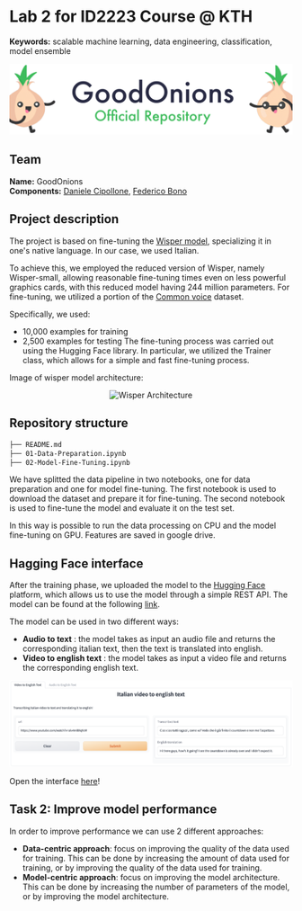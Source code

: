 # Lab 2 for ID2223 Course @ KTH

**Keywords:** scalable machine learning, data engineering, classification, model ensemble
<p align="center">
    <img src="https://raw.githubusercontent.com/GoodOnions/ID2223-Lab1/main/imgs/goodonions_cover.png" alt="GoodOnions Official Repository"/>
</p>

## Team

**Name:** GoodOnions\
**Components:** [Daniele Cipollone](https://github.com/dancip00), [Federico Bono](https://github.com/FredBonux)

## Project description
The project is based on fine-tuning the [Wisper model](https://huggingface.co/openai/whisper-small), specializing it in one's native language. In our case, we used Italian.

To achieve this, we employed the reduced version of Wisper, namely Wisper-small, allowing reasonable fine-tuning times even on less powerful graphics cards, with this reduced model having 244 million parameters. For fine-tuning, we utilized a portion of the  [Common voice](https://huggingface.co/datasets/mozilla-foundation/common_voice_11_0/viewer/sv-SE/train) dataset.

Specifically, we used:
- 10,000 examples for training
- 2,500 examples for testing
The fine-tuning process was carried out using the Hugging Face library. In particular, we utilized the Trainer class, which allows for a simple and fast fine-tuning process.

Image of wisper model architecture:
<p align="center">
    <img src="https://cdn-images-1.medium.com/max/800/1*aSdK_bRq3bhrXpP_TdgIHg.png" alt="Wisper Architecture"/>

## Repository structure
```
├── README.md
├── 01-Data-Preparation.ipynb
├── 02-Model-Fine-Tuning.ipynb
```
We have splitted the data pipeline in two notebooks, one for data preparation and one for model fine-tuning. The first notebook is used to download the dataset and prepare it for fine-tuning. The second notebook is used to fine-tune the model and evaluate it on the test set.

In this way is possible to run the data processing on CPU and the model fine-tuning on GPU. Features are saved in google drive.
## Hagging Face interface
After the training phase, we uploaded the model to the [Hugging Face](https://huggingface.co/) platform, which allows us to use the model through a simple REST API. The model can be found at the following [link](https://huggingface.co/FredBonux/whisper-small-it).

The model can be used in two different ways:
- **Audio to text** : the model takes as input an audio file and returns the corresponding italian text, then the text is translated into english.
- **Video to english text** : the model takes as input a video file and returns the corresponding english text.

![img](img/hf_interface.png)

Open the interface [here](https://huggingface.co/spaces/GoodOnions/ID2223-Lab2)!

## Task 2: Improve model performance 
In order to improve performance we can use 2 different approaches:
- **Data-centric approach**: focus on improving the quality of the data used for training. This can be done by increasing the amount of data used for training, or by improving the quality of the data used for training.
- **Model-centric approach**: focus on improving the model architecture. This can be done by increasing the number of parameters of the model, or by improving the model architecture.

